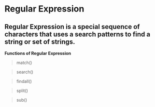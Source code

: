 # Regular Expression
   Regular Expression is a special sequence of characters that uses a search patterns to find a string or set of strings.
   ---
   **Functions of Regular Expression**
   >match()

   >search()

   >findall()

   >split()

   >sub()
